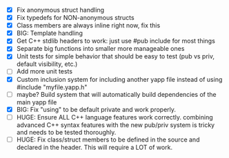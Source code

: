 - [x] Fix anonymous struct handling
- [x] Fix typedefs for NON-anonymous structs
- [x] Class members are always inline right now, fix this
- [x] BIG: Template handling
- [x] Get C++ stdlib headers to work: just use #pub include for most things
- [x] Separate big functions into smaller more manageable ones
- [x] Unit tests for simple behavior that should be easy to test (pub vs priv, default visibility, etc.)
- [ ] Add more unit tests
- [x] Custom inclusion system for including another yapp file instead of using #include "myfile.yapp.h"
- [ ] maybe? Build system that will automatically build dependencies of the main yapp file
- [x] BIG: Fix "using" to be default private and work properly.
- [ ] HUGE: Ensure ALL C++ language features work correctly. combining advanced C++ syntax features with the new pub/priv system is tricky and needs to be tested thoroughly.
- [ ] HUGE: Fix class/struct members to be defined in the source and declared in the header. This will require a LOT of work.
